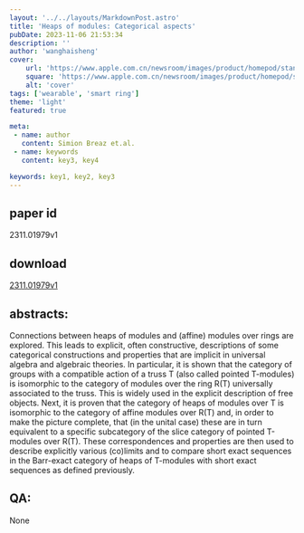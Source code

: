 ```yaml
---
layout: '../../layouts/MarkdownPost.astro'
title: 'Heaps of modules: Categorical aspects'
pubDate: 2023-11-06 21:53:34
description: ''
author: 'wanghaisheng'
cover:
    url: 'https://www.apple.com.cn/newsroom/images/product/homepod/standard/Apple-HomePod-hero-230118_big.jpg.large_2x.jpg'
    square: 'https://www.apple.com.cn/newsroom/images/product/homepod/standard/Apple-HomePod-hero-230118_big.jpg.large_2x.jpg'
    alt: 'cover'
tags: ['wearable', 'smart ring'] 
theme: 'light'
featured: true

meta:
 - name: author
   content: Simion Breaz et.al.
 - name: keywords
   content: key3, key4

keywords: key1, key2, key3
---
```


## paper id
2311.01979v1
## download
[2311.01979v1](http://arxiv.org/abs/2311.01979v1)
## abstracts:
Connections between heaps of modules and (affine) modules over rings are explored. This leads to explicit, often constructive, descriptions of some categorical constructions and properties that are implicit in universal algebra and algebraic theories. In particular, it is shown that the category of groups with a compatible action of a truss T (also called pointed T-modules) is isomorphic to the category of modules over the ring R(T) universally associated to the truss. This is widely used in the explicit description of free objects. Next, it is proven that the category of heaps of modules over T is isomorphic to the category of affine modules over R(T) and, in order to make the picture complete, that (in the unital case) these are in turn equivalent to a specific subcategory of the slice category of pointed T-modules over R(T). These correspondences and properties are then used to describe explicitly various (co)limits and to compare short exact sequences in the Barr-exact category of heaps of T-modules with short exact sequences as defined previously.
## QA:
None
